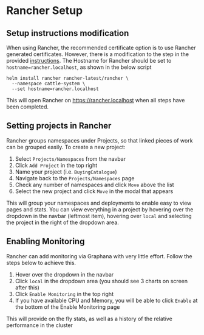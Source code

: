 # Rancher Setup

## Setup instructions modification
When using Rancher, the recommended certificate option is to use Rancher generated certificates. However, there is a modification to the step in the provided [instructions](https://rancher.com/docs/rancher/v2.x/en/installation/k8s-install/helm-rancher/). The Hostname for Rancher should be set to `hostname=rancher.localhost`, as shown in the below script

```
helm install rancher rancher-latest/rancher \
  --namespace cattle-system \
  --set hostname=rancher.localhost
```

This will open Rancher on https://rancher.localhost when all steps have been completed.

## Setting projects in Rancher

Rancher groups namespaces under Projects, so that linked pieces of work can be grouped easily. To create a new project:
1. Select `Projects/Namespaces` from the navbar
2. Click `Add Project` in the top right
3. Name your project (i.e. `BuyingCatalogue`)
4. Navigate back to the `Projects/Namespaces` page
5. Check any number of namespaces and click `Move` above the list
6. Select the new project and click `Move` in the modal that appears

This will group your namespaces and deployments to enable easy to view pages and stats. You can view everything in a project by hovering over the dropdown in the navbar (leftmost item), hovering over `local` and selecting the project in the right of the dropdown area.

## Enabling Monitoring

Rancher can add monitoring via Graphana with very little effort. Follow the steps below to achieve this.

1. Hover over the dropdown in the navbar
2. Click `local` in the dropdown area (you should see 3 charts on screen after this)
3. Click `Enable Monitoring` in the top right
4. If you have available CPU and Memory, you will be able to click `Enable` at the bottom of the Enable Monitoring page

This will provide on the fly stats, as well as a history of the relative performance in the cluster